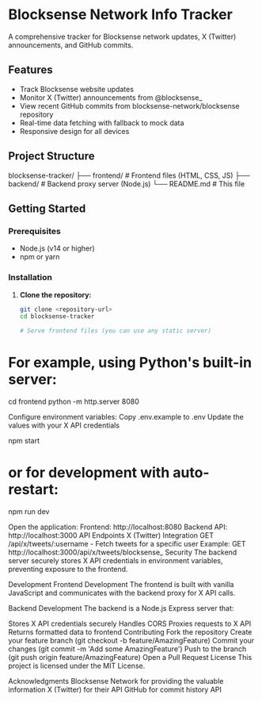 # Blocksense Network Info Tracker

A comprehensive tracker for Blocksense network updates, X (Twitter) announcements, and GitHub commits.

## Features

- Track Blocksense website updates
- Monitor X (Twitter) announcements from @blocksense_
- View recent GitHub commits from blocksense-network/blocksense repository
- Real-time data fetching with fallback to mock data
- Responsive design for all devices

## Project Structure
blocksense-tracker/
├── frontend/ # Frontend files (HTML, CSS, JS)
├── backend/ # Backend proxy server (Node.js)
└── README.md # This file


## Getting Started

### Prerequisites

- Node.js (v14 or higher)
- npm or yarn

### Installation

1. **Clone the repository:**
   ```bash
   git clone <repository-url>
   cd blocksense-tracker

   # Serve frontend files (you can use any static server)
# For example, using Python's built-in server:
cd frontend
python -m http.server 8080

Configure environment variables:
Copy .env.example to .env
Update the values with your X API credentials

npm start
# or for development with auto-restart:
npm run dev

Open the application:
Frontend: http://localhost:8080
Backend API: http://localhost:3000
API Endpoints
X (Twitter) Integration
GET /api/x/tweets/:username - Fetch tweets for a specific user
Example: GET http://localhost:3000/api/x/tweets/blocksense_
Security
The backend server securely stores X API credentials in environment variables, preventing exposure to the frontend.

Development
Frontend Development
The frontend is built with vanilla JavaScript and communicates with the backend proxy for X API calls.

Backend Development
The backend is a Node.js Express server that:

Stores X API credentials securely
Handles CORS
Proxies requests to X API
Returns formatted data to frontend
Contributing
Fork the repository
Create your feature branch (git checkout -b feature/AmazingFeature)
Commit your changes (git commit -m 'Add some AmazingFeature')
Push to the branch (git push origin feature/AmazingFeature)
Open a Pull Request
License
This project is licensed under the MIT License.

Acknowledgments
Blocksense Network for providing the valuable information
X (Twitter) for their API
GitHub for commit history API


